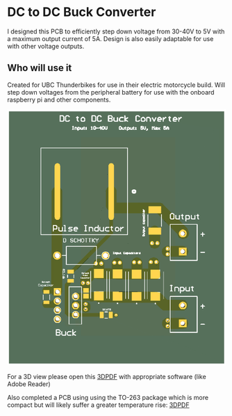 # DC to DC Buck Converter

I designed this PCB to efficiently step down voltage from 30-40V to 5V with a maximum output current of 5A. Design is also easily adaptable for use with other voltage outputs. 

## Who will use it

Created for UBC Thunderbikes for use in their electric motorcycle build. Will step down voltages from the peripheral battery for use with the onboard raspberry pi and other components. 

![alt text](https://github.com/mark-van/dc-dc-buck-converter-pcb/blob/main/Project%20Outputs%20for%20DC-to-DC-converter/PDF3D/no%20components%20fitted%20top%20pic.PNG)

For a 3D view please open this [3DPDF](https://github.com/mark-van/dc-dc-buck-converter-pcb/blob/main/Project%20Outputs%20for%20DC-to-DC-converter/PDF3D/no%20components%20fitted.PDF) with appropriate software (like Adobe Reader)

Also completed a PCB using using the TO-263 package which is more compact but will likely suffer a greater temperature rise: [3DPDF](https://github.com/mark-van/dc-dc-buck-converter-pcb/blob/main/Project%20Outputs%20for%20DC-to-DC-converter/PDF3D/no%20components%20fitted%20TO-263.PDF)